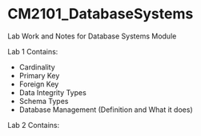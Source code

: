 # CM2101_DatabaseSystems
Lab Work and Notes for Database Systems Module


Lab 1 Contains:
  - Cardinality
  - Primary Key
  - Foreign Key
  - Data Integrity Types
  - Schema Types
  - Database Management (Definition and What it does)

Lab 2 Contains:
